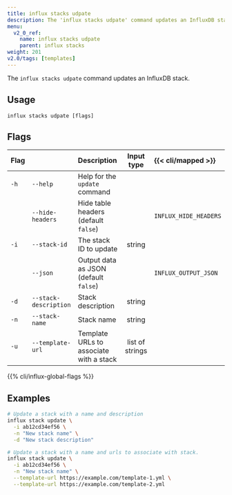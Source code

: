 ```yaml
---
title: influx stacks udpate
description: The 'influx stacks udpate' command updates an InfluxDB stack.
menu:
  v2_0_ref:
    name: influx stacks udpate
    parent: influx stacks
weight: 201
v2.0/tags: [templates]
---
```


The `influx stacks udpate` command updates an InfluxDB stack.

## Usage
```
influx stacks udpate [flags]
```

## Flags
| Flag |                       | Description                             | Input type      | {{< cli/mapped >}}    |
|:---- |:---                   |:-----------                             |:----------:     |:------------------    |
| `-h` | `--help`              | Help for the `update` command           |                 |                       |
|      | `--hide-headers`      | Hide table headers (default `false`)    |                 | `INFLUX_HIDE_HEADERS` |
| `-i` | `--stack-id`          | The stack ID to update                  | string          |                       |
|      | `--json`              | Output data as JSON (default `false`)   |                 | `INFLUX_OUTPUT_JSON`  |
| `-d` | `--stack-description` | Stack description                       | string          |                       |
| `-n` | `--stack-name`        | Stack name                              | string          |                       |
| `-u` | `--template-url`      | Template URLs to associate with a stack | list of strings |                       |

{{% cli/influx-global-flags %}}

## Examples
```sh
# Update a stack with a name and description
influx stack update \
  -i ab12cd34ef56 \
  -n "New stack name" \
  -d "New stack description"

# Update a stack with a name and urls to associate with stack.
influx stack update \
  -i ab12cd34ef56 \
  -n "New stack name" \
  --template-url https://example.com/template-1.yml \
  --template-url https://example.com/template-2.yml
```
